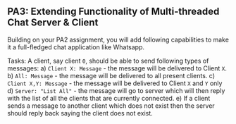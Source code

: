 ## PA3: Extending Functionality of Multi-threaded Chat Server & Client
Building on your PA2 assignment, you will add following capabilities to make it a full-fledged chat application like Whatsapp. 

Tasks:
A client, say client `0`, should be able to send following types of messages:
a) `Client X: Message` - the message will be delivered to Client `X`.
b) `All: Message` - the message will be delivered to all present clients.
c) `Client X,Y: Message` - the message will be delivered to Client `X` and `Y` only
d) `Server: "List All"` - the message will go to server which will then reply with the list of all the clients that are currently connected.
e) If a client sends a message to another client which does not exist then the server should reply back saying the client does not exist.